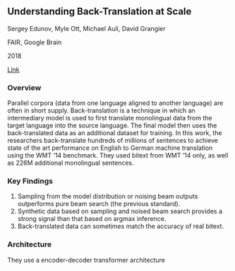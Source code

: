 ## Understanding Back-Translation at Scale

Sergey Edunov, Myle Ott, Michael Auli, David Grangier

FAIR, Google Brain

2018

[Link](https://arxiv.org/abs/1808.09381)

### Overview

Parallel corpora (data from one language aligned to another language) are often in short supply. Back-translation is a technique in which an intermediary model is used to first translate monolingual data from the target language into the source language. The final model then uses the back-translated data as an additional dataset for training. In this work, the researchers back-translate hundreds of millions of sentences to achieve state of the art performance on English to German machine translation using the WMT ‘14 benchmark. They used bitext from WMT ‘14 only, as well as 226M additional monolingual sentences.

### Key Findings

1. Sampling from the model distribution or noising beam outputs outperforms pure beam search (the previous standard).
2. Synthetic data based on sampling and noised beam search provides a strong signal than that based on argmax inference.
3. Back-translated data can sometimes match the accuracy of real bitext.

### Architecture

They use a encoder-decoder transformer architecture


















